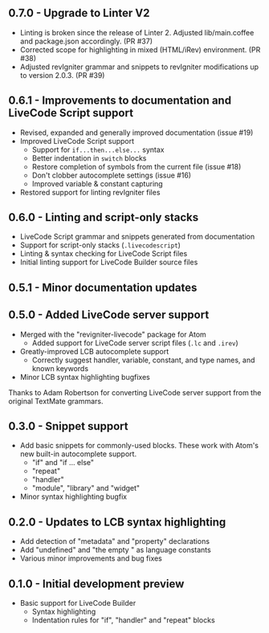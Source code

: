 ## 0.7.0 - Upgrade to Linter V2
* Linting is broken since the release of Linter 2. Adjusted
  lib/main.coffee and package.json accordingly. (PR #37)
* Corrected scope for highlighting in mixed (HTML/iRev)
  environment. (PR #38)
* Adjusted revIgniter grammar and snippets to revIgniter modifications
  up to version 2.0.3. (PR #39)

## 0.6.1 - Improvements to documentation and LiveCode Script support
* Revised, expanded and generally improved documentation (issue #19)
* Improved LiveCode Script support
  * Support for `if...then...else...` syntax
  * Better indentation in `switch` blocks
  * Restore completion of symbols from the current file (issue #18)
  * Don't clobber autocomplete settings (issue #16)
  * Improved variable & constant capturing
* Restored support for linting revIgniter files

## 0.6.0 - Linting and script-only stacks
* LiveCode Script grammar and snippets generated from documentation
* Support for script-only stacks (`.livecodescript`)
* Linting & syntax checking for LiveCode Script files
* Initial linting support for LiveCode Builder source files

## 0.5.1 - Minor documentation updates

## 0.5.0 - Added LiveCode server support
* Merged with the "revigniter-livecode" package for Atom
  * Added support for LiveCode server script files (`.lc` and `.irev`)
* Greatly-improved LCB autocomplete support
  * Correctly suggest handler, variable, constant, and type names, and known
    keywords
* Minor LCB syntax highlighting bugfixes

Thanks to Adam Robertson for converting LiveCode server support from the
original TextMate grammars.

## 0.3.0 - Snippet support
* Add basic snippets for commonly-used blocks. These work with Atom's new
  built-in autocomplete support.
  * "if" and "if … else"
  * "repeat"
  * "handler"
  * "module", "library" and "widget"
* Minor syntax highlighting bugfix

## 0.2.0 - Updates to LCB syntax highlighting
* Add detection of "metadata" and "property" declarations
* Add "undefined" and "the empty <x>" as language constants
* Various minor improvements and bug fixes

## 0.1.0 - Initial development preview
* Basic support for LiveCode Builder
  * Syntax highlighting
  * Indentation rules for "if", "handler" and "repeat" blocks
